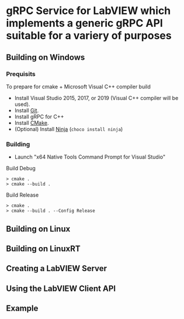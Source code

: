 # gRPC Service for LabVIEW which implements a generic gRPC API suitable for a variery of purposes

## Building on Windows

### Prequisits
To prepare for cmake + Microsoft Visual C++ compiler build
- Install Visual Studio 2015, 2017, or 2019 (Visual C++ compiler will be used).
- Install [Git](https://git-scm.com/).
- Install gRPC for C++
- Install [CMake](https://cmake.org/download/).
- (Optional) Install [Ninja](https://ninja-build.org/) (`choco install ninja`)

### Building
- Launch "x64 Native Tools Command Prompt for Visual Studio"

Build Debug
```
> cmake .
> cmake --build .
```

Build Release
```
> cmake .
> cmake --build . --Config Release
```

## Building on Linux

## Building on LinuxRT

## Creating a LabVIEW Server

## Using the LabVIEW Client API

## Example
